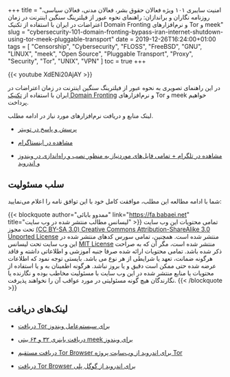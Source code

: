 +++
title = "امنیت سایبری ۱۰۱ ویژه فعالان حقوق بشر، فعالان مدنی، فعالان سیاسی، روزنامه نگاران و براندازان: راهنمای نحوه عبور از فیلترینگ سنگین اینترنت در زمان اعتراضات در ایران با استفاده از تکنیک Domain Fronting و نرم‌افزارهای Tor و meek"
slug = "cybersecurity-101-domain-fronting-bypass-iran-internet-shutdown-using-tor-meek-pluggable-transport"
date = 2019-12-26T16:24:00+01:00
tags = [ "Censorship", "Cybersecurity", "FLOSS", "FreeBSD", "GNU", "LINUX", "meek", "Open Source", "Pluggable Transport", "Proxy", "Security", "Tor", "UNIX", "VPN" ]
toc = true
+++

{{< youtube XdENi20AjAY >}}

در این راهنمای تصویری به نحوه عبور از فیلترینگ سنگین اینترنت در زمان اعتراضات در ایران با استفاده از [تکنیک Domain Fronting](/blog/cybersecurity-101-domain-fronting/) و نرم‌افزارهای Tor و meek خواهیم پرداخت.

لینک منابع و دریافت نرم‌افزارهای مورد نیاز در ادامه مطلب.

* [پرسش و پاسخ در توییتر](https://twitter.com/mamadou_babaei/status/1210284400237334529)

* [مشاهده در اینستاگرام](https://www.instagram.com/tv/B6jCNpsH6ff/)

* [مشاهده در تلگرام + تمامی فایل‌های موردنیاز به منظور نصب و راه‌اندازی در ویندوز و اندروید](https://t.me/mamadou_babaei/30)

<!--more-->

## سلب مسئولیت

شما با ادامه مطالعه این مطلب، موافقت کامل خود با این توافق نامه را اعلام می‌نمایید:

{{< blockquote author="ممدوو بابائی" link="https://fa.babaei.net" title="لیسانس مطالب منتشر شده در وب سایت" >}}
تمامی محتویات این وب سایت تحت مجوز <a rel="license" href="https://creativecommons.org/licenses/by-sa/3.0/deed.fa" target="_blank">(CC BY-SA 3.0) Creative Commons Attribution-ShareAlike 3.0 Unported License</a> منتشر شده است. همچنین، تمامی سورس کدهای منتشر شده در این وب سایت تحت لیسانس <a rel="license" href="http://opensource.org/licenses/MIT" target="_blank">MIT License</a> منتشر شده است، مگر آن که به صراحت ذکر شده باشد. تمامی محتویات ارائه شده صرفا جنبه آموزشی و اطلاعاتی داشته و فاقد هرگونه ضمانت، تعهد یا شرایطی از هر نوع می باشد. بایستی توجه نمود که اطلاعات عرضه شده حتی ممکن است دقیق و یا بروز نباشد. هرگونه اطمینان به و یا استفاده از محتویات یا منابع منتشر شده در این وب سایت با مسئولیت مخاطب بوده و نگارنده یا نگارندگان هیچ گونه مسئولیتی در مورد عواقب آن را نخواهند پذیرفت.
{{< /blockquote >}}

## لینک‌های دریافت

* [دریافت Tor برای سیستم‌عامل ویندوز](https://www.torproject.org/download/)

* [دریافت باینری ۳۲ و ۶۴ بیتی meek برای ویندوز](https://github.com/NuLL3rr0r/meek-iranprotests/releases)

* [دریافت مستقیم Tor Browser برای اندروید از وب‌سایت پروژه Tor](https://www.torproject.org/download/#android)

* [دریافت Tor Browser برای اندروید از گوگل پلی](https://play.google.com/store/apps/details?id=org.torproject.torbrowser&hl=en)
